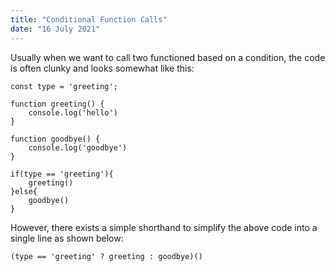 ```yaml
---
title: "Conditional Function Calls"
date: "16 July 2021"
---
```


Usually when we want to call two functioned based on a condition, the code is often clunky and looks somewhat like this:


```
const type = 'greeting';

function greeting() {
    console.log('hello')
}

function goodbye() {
    console.log('goodbye')
}

if(type == 'greeting'){
    greeting()
}else{
    goodbye()
}
```

However, there exists a simple shorthand to simplify the above code into a single line as shown below: 


```
(type == 'greeting' ? greeting : goodbye)()
``` 


